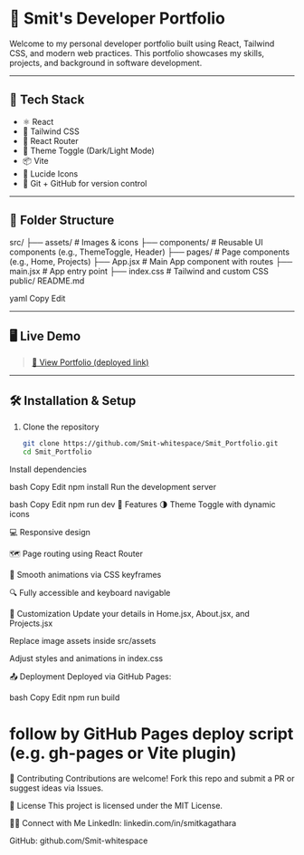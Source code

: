 # 🌟 Smit's Developer Portfolio

Welcome to my personal developer portfolio built using React, Tailwind CSS, and modern web practices. This portfolio showcases my skills, projects, and background in software development.

---

## 🚀 Tech Stack

- ⚛️ React
- 🎨 Tailwind CSS
- 🔄 React Router
- 🌙 Theme Toggle (Dark/Light Mode)
- 📦 Vite
- 🧠 Lucide Icons
- 🧪 Git + GitHub for version control

---

## 📂 Folder Structure

src/
├── assets/ # Images & icons
├── components/ # Reusable UI components (e.g., ThemeToggle, Header)
├── pages/ # Page components (e.g., Home, Projects)
├── App.jsx # Main App component with routes
├── main.jsx # App entry point
├── index.css # Tailwind and custom CSS
public/
README.md

yaml
Copy
Edit

---

## 🖥️ Live Demo

> [🔗 View Portfolio (deployed link)](https://)

---

## 🛠️ Installation & Setup

1. Clone the repository  
   ```bash
   git clone https://github.com/Smit-whitespace/Smit_Portfolio.git
   cd Smit_Portfolio
Install dependencies

bash
Copy
Edit
npm install
Run the development server

bash
Copy
Edit
npm run dev
📸 Features
🌗 Theme Toggle with dynamic icons

💻 Responsive design

🗺️ Page routing using React Router

🎨 Smooth animations via CSS keyframes

🔍 Fully accessible and keyboard navigable

🔧 Customization
Update your details in Home.jsx, About.jsx, and Projects.jsx

Replace image assets inside src/assets

Adjust styles and animations in index.css

📤 Deployment
Deployed via GitHub Pages:

bash
Copy
Edit
npm run build
# follow by GitHub Pages deploy script (e.g. gh-pages or Vite plugin)
🤝 Contributing
Contributions are welcome! Fork this repo and submit a PR or suggest ideas via Issues.

📃 License
This project is licensed under the MIT License.

🙋‍♂️ Connect with Me
LinkedIn: linkedin.com/in/smitkagathara

GitHub: github.com/Smit-whitespace